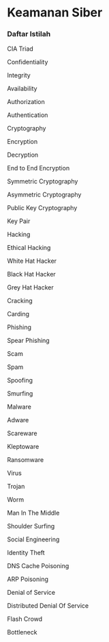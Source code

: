 # Keamanan Siber

### Daftar Istilah

CIA Triad

Confidentiality

Integrity

Availability

Authorization

Authentication

Cryptography

Encryption

Decryption

End to End Encryption

Symmetric Cryptography

Asymmetric Cryptography

Public Key Cryptography

Key Pair

Hacking

Ethical Hacking

White Hat Hacker

Black Hat Hacker

Grey Hat Hacker

Cracking

Carding

Phishing

Spear Phishing

Scam

Spam

Spoofing

Smurfing

Malware

Adware

Scareware

Kleptoware

Ransomware

Virus

Trojan

Worm

Man In The Middle

Shoulder Surfing

Social Engineering

Identity Theft

DNS Cache Poisoning

ARP Poisoning

Denial of Service

Distributed Denial Of Service

Flash Crowd

Bottleneck

